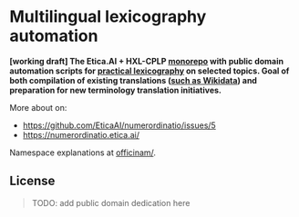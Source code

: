 # Multilingual lexicography automation
**[working draft] The Etica.AI + HXL-CPLP [monorepo](https://en.wikipedia.org/wiki/Monorepo) with public domain automation scripts for [practical lexicography](https://en.wikipedia.org/wiki/Lexicography) on selected topics. Goal of both compilation of existing translations ([such as Wikidata](https://www.wikidata.org/wiki/Wikidata:Licensing)) and preparation for new terminology translation initiatives.**


More about on:
- https://github.com/EticaAI/numerordinatio/issues/5
- https://numerordinatio.etica.ai/


Namespace explanations at [officinam/](officinam/).

<!--
> **Extra general current explanation**
>
> - The [EticaAI/multilingual-lexicography-automation](https://github.com/EticaAI/multilingual-lexicography-automation) uses writing system neutral codes to reference selected datasets and automation scripts to bootstrap them.
>   - When existing data exchange codes already have published numeric equivalence, such convention will be used.
>   - For relevant data standards without numeric alternative, we're already testing algorithmic **reversible** numeric mappings to be used as key
>     - Trivia: the least significant digits provide [error detection checks](https://en.wikipedia.org/wiki/Error_detection_and_correction) and [guidance on what base system](https://cs.stackexchange.com/questions/10318/the-math-behind-converting-from-any-base-to-any-base-without-going-through-base) was used to generate such mappings.
>       - While this is not as compact and beauty was well planned numeric codes, it still allow reduce burden of lexicography to not be able to publish up to date numeric equivalences.
> - The programs ([999999999](officinam/999999999)) and handcrafted data tables (`1613`), and overall taxonomy of organizing everything are public domain dedication. Pre-compiled multiplication tables (`2600`) are not creative work, so also public domain.
> - Whatever possible, we already priorize interlink with existing human translations (such as Wikidata) under public domain and plan to allow data consolidation / cross validation from different sources.
>   - Datasets under temporary working directory `999999`, while can work as a cache to avoid overload sources and (as everyone interests) check for inconsistencies, are not aimed for final usage.
>     - Our experiences trying to get authorized use even for humanitarian/emergency response (ironically even from humanitarian organizations, despite major use by other humanitarian actors) are underwhelming.
> - The repository [EticaAI/n-data](https://github.com/EticaAI/n-data) contains snapshots of compiled results of these automation scripts.
-->

## License

> TODO: add public domain dedication here


<!--
- To watch later
  - https://github.com/Wikidata
  - Is possible to create bots? Nice
    - https://github.com/LeMyst/WikibaseIntegrator
- https://github.com/maxlath/wikibase-cli


- TODO: maybe create some namespace
- https://en.wikipedia.org/wiki/List_of_libraries_in_the_ancient_world
-->